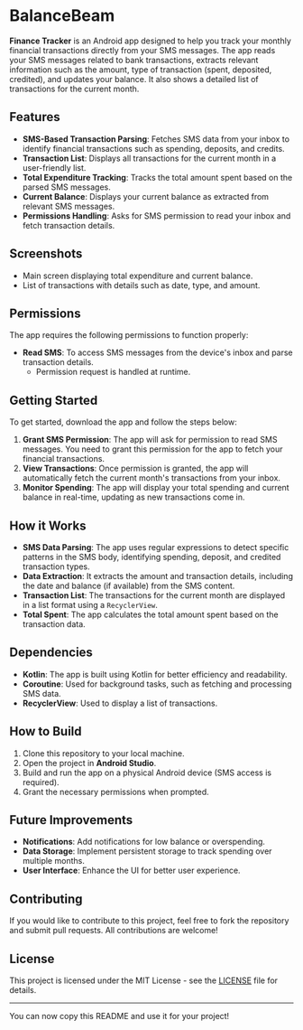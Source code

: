 # BalanceBeam

**Finance Tracker** is an Android app designed to help you track your monthly financial transactions directly from your SMS messages. The app reads your SMS messages related to bank transactions, extracts relevant information such as the amount, type of transaction (spent, deposited, credited), and updates your balance. It also shows a detailed list of transactions for the current month.

## Features

- **SMS-Based Transaction Parsing**: Fetches SMS data from your inbox to identify financial transactions such as spending, deposits, and credits.
- **Transaction List**: Displays all transactions for the current month in a user-friendly list.
- **Total Expenditure Tracking**: Tracks the total amount spent based on the parsed SMS messages.
- **Current Balance**: Displays your current balance as extracted from relevant SMS messages.
- **Permissions Handling**: Asks for SMS permission to read your inbox and fetch transaction details.

## Screenshots

- Main screen displaying total expenditure and current balance.
- List of transactions with details such as date, type, and amount.

## Permissions

The app requires the following permissions to function properly:

- **Read SMS**: To access SMS messages from the device's inbox and parse transaction details.
  - Permission request is handled at runtime.

## Getting Started

To get started, download the app and follow the steps below:

1. **Grant SMS Permission**: The app will ask for permission to read SMS messages. You need to grant this permission for the app to fetch your financial transactions.
2. **View Transactions**: Once permission is granted, the app will automatically fetch the current month's transactions from your inbox.
3. **Monitor Spending**: The app will display your total spending and current balance in real-time, updating as new transactions come in.

## How it Works

- **SMS Data Parsing**: The app uses regular expressions to detect specific patterns in the SMS body, identifying spending, deposit, and credited transaction types.
- **Data Extraction**: It extracts the amount and transaction details, including the date and balance (if available) from the SMS content.
- **Transaction List**: The transactions for the current month are displayed in a list format using a `RecyclerView`.
- **Total Spent**: The app calculates the total amount spent based on the transaction data.

## Dependencies

- **Kotlin**: The app is built using Kotlin for better efficiency and readability.
- **Coroutine**: Used for background tasks, such as fetching and processing SMS data.
- **RecyclerView**: Used to display a list of transactions.

## How to Build

1. Clone this repository to your local machine.
2. Open the project in **Android Studio**.
3. Build and run the app on a physical Android device (SMS access is required).
4. Grant the necessary permissions when prompted.
   
## Future Improvements

- **Notifications**: Add notifications for low balance or overspending.
- **Data Storage**: Implement persistent storage to track spending over multiple months.
- **User Interface**: Enhance the UI for better user experience.

## Contributing

If you would like to contribute to this project, feel free to fork the repository and submit pull requests. All contributions are welcome!

## License

This project is licensed under the MIT License - see the [LICENSE](LICENSE) file for details.

---

You can now copy this README and use it for your project!
